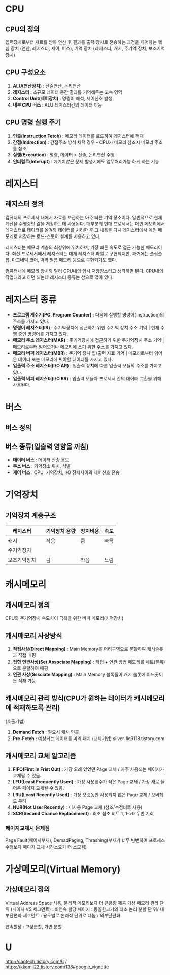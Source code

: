 # CPU
## CPU의 정의
입력장치로부터 자료를 받아 연산 후 결과를 출력 장치로 전송하는 과정을 제어하는 핵심 장치 (연산, 레지스터, 제어, 버스), 기억 장치 (레지스터, 캐시, 주기억 장치, 보조기억 장치)

## CPU 구성요소
1. __ALU(연산장치)__ : 산술연산, 논리연산
2. __레지스터__ : 소규모 데이터 중간 결과를 기억해두는 고속 영역
3. __Control Unit(제어장치)__ : 명령어 해석, 제어신호 발생
4. __내부 CPU 버스__ : ALU 레지스터간의 데이터 이동

## CPU 명령 실행 주기
1. __인출(Instruction Fetch)__ : 메모리 데이터를 로드하여 레지스터에 적재
2. __간접(Indrection)__ : 간접주소 방식 채택 경우 - CPU가 메모리 참조시 메모리 주소를 참조
3. __실행(Execution)__ : 명령, 데이터 > 산술, 논리연산 수행
4. __인터럽트(Interupt)__ : 예기치않은 문제 발생시에도 업무처리가능 하게 하는 기능

# 레지스터 
## 레지스터 정의
컴퓨터의 프로세서 내에서 자료를 보관하는 아주 빠른 기억 장소이다.
일반적으로 현재 계산을 수행중인 값을 저장하는데 사용된다.
대부분의 현대 프로세서는 메인 메모리에서 레지스터로 데이터를 옮겨와 데이터를 처리한 후 그 내용을 다시 레지스터에서 메인 메모리로 저장하는 로드-스토어 설계를 사용하고 있다.

레지스터는 메모리 계층의 최상위에 위치하며, 가장 빠른 속도로 접근 가능한 메모리이다.
최신 프로세서에서 레지스터는 대개 레지스터 파일로 구현되지만, 과거에는 플립플롭, 마그네틱 코어, 박막 필름 메모리 등으로 구현되기도 했다.

컴퓨터내에 메모리 장치와 달리 CPU내의 임시 저장장소라고 생각하면 된다.
CPU내의 작업대라고 하면 되는데 레지스터 종류는 참으로 많이 있다.

# 레지스터 종류
- __프로그램 계수기(PC, Program Counter)__ : 다음에 실행할 명령어(instruction)의 주소를 가지고 있다.
- __명령어 레지스터(IR)__ : 주기억장치에 접근하기 위한 주기억 장치 주소 기억 | 현재 수행 중인 명령어를 가지고 있다.
- __메모리 주소 레지스터(MAR)__ : 주기억장치에 접근하기 위한 주기억장치 주소 기억 | 메모리로부터 읽어오거나 메모리에 쓰기 위한 주소를 가지고 있다.
- __메모리 버퍼 레지스터(MBR)__ : 주기억 장치 입/출력 자료 기억 | 메모리로부터 읽어온 데이터 또는 메모리에 써야할 데이터를 가지고 있다.
- __입출력 주소 레지스터(I/O AR)__ : 입출력 장치에 따른 입출력 모듈의 주소를 가지고 있다.
- __입출력 버퍼 레지스터(I/O BR)__ : 입출력 모듈과 프로세서 간의 데이터 교환을 위해 사용된다.

# 버스
## 버스 정의

## 버스 종류(입출력 영향을 끼침)
- __데이터 버스__ : 데이터 전송 용도
- __주소 버스__ : 기억장소 위치, 식별
- __제어 버스__ : CPU, 기억장치, I/O 장치사이의 제어신호 전송

# 기억장치
## 기억장치 계층구조
| 레지스터 | | 기억장치 용량 | 장치비용 | 속도 |
| --- | --- | --- | --- | --- |
| 캐시 | | 작음 | 큼 | 빠름 |
| 주기억장치 | | | | |
| 보조기억장치 | | 큼 | 작음 | 느림 |

# 캐시메모리
## 캐시메모리 정의
CPU와 주기억장치 속도차이 극복을 위한 버퍼 메모리(기억장치)

## 캐시메모리 사상방식
1. __직접사상(Direct Mapping)__ : Main Memory를 어려구역으로 분할하여 캐시슬롯과 직접 매핑
2. __집합 연관사상(Set Associate Mapping)__ : 직접 + 연관 방법 메모리를 세트(블록)으로 분할하여 매핑
3. __연관 사상(Sssciate Mapping)__ : Main Memory 블록들이 캐시 슬롯에 어느곳이든 적재 가능

## 캐시메모리 관리 방식(CPU가 원하는 데이터가 캐시메모리에 적재하도록 관리)
(호출기법)
1. __Demand Fetch__ : 필요시 캐시 인출
2. __Pre-Fetch__ : 예상되는 데이터를 미리 패치
(교체기법)
silver-liq9118.tistory.com

## 캐시메모리 교체 알고리즘
1. __FIFO(First In Frist Out)__ : 가장 오래 있었던 Page 교체 / 자주 사용되는 페이지가 교체될 수 있음.
2. __LFU(Least Frequently Used)__ : 가장 사용횟수가 적은 Page 교체 / 가장 새로 들어온 페이지 교체될 수 있음.
3. __LRU(Least Recently Used)__ : 가장 오랫동안 사용되지 않은 Page 교체 / 오버헤드 우려
4. __NUR(Not User Recently)__ : 미사용 Page 교체 (참조/수정비트 사용)
5. __SCR(Second Chance Replacement)__ : 최초 참조 비트 1, 1->0 두번 기회

### 페이지교체시 문제점
Page Fault(페이지부재), DemadPaging, Thrashing(부재가 너무 빈번하여 프로세스 수행보다 페이지 교체 시간소요가 더 소모됨)

# 가상메모리(Virtual Memory)
## 가상메모리 정의
Virtual Address Space 사용, 물리적 메모리보다 더 큰용량 제공
가상 메모리 관리 단위 (페이지 VS 세그먼트) : 비연속 할당
페이지 : 동일한크기의 최소 논리 분할 단 위/ 내부단편화
세그먼트 : 용도별로 논리적 단위로 나눔 / 외부단편화

연속할당 : 고정분할, 가변 분할

# U
http://captech.tistory.com/6 / https://kkomii22.tistory.com/138#google_vignette
